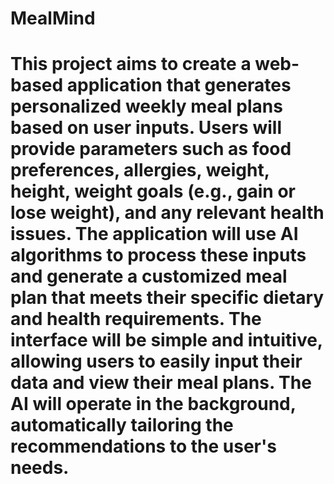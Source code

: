 # MealMind
# **This project aims to create a web-based application that generates personalized weekly meal plans based on user inputs. Users will provide parameters such as food preferences, allergies, weight, height, weight goals (e.g., gain or lose weight), and any relevant health issues. The application will use AI algorithms to process these inputs and generate a customized meal plan that meets their specific dietary and health requirements. The interface will be simple and intuitive, allowing users to easily input their data and view their meal plans. The AI will operate in the background, automatically tailoring the recommendations to the user's needs.**
